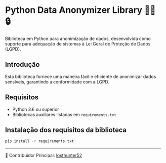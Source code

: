 ﻿# Python Data Anonymizer Library 🕵️‍♂️🔒

Biblioteca em Python para anonimização de dados, desenvolvida como suporte para adequação de sistemas à Lei Geral de Proteção de Dados (LGPD).

## Introdução

Esta biblioteca fornece uma maneira fácil e eficiente de anonimizar dados sensíveis, garantindo a conformidade com a LGPD. 

## Requisitos

- Python 3.6 ou superior
- Bibliotecas auxiliares listadas em `requirements.txt`

## Instalação dos requisitos da biblioteca 

```bash
pip install -r requirements.txt
```

---

👤 Contribuidor Principal: [losthunter52](https://github.com/losthunter52/anonymizer_lib_fetcher)
